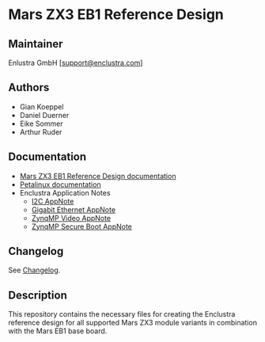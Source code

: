 # Mars ZX3 EB1 Reference Design

## Maintainer

Enlustra GmbH [support@enclustra.com]

## Authors

* Gian Koeppel
* Daniel Duerner
* Eike Sommer
* Arthur Ruder

## Documentation

* [Mars ZX3 EB1 Reference Design documentation](./reference_design/doc/Mars_ZX3_EB1.pdf)
* [Petalinux documentation](https://github.com/enclustra/PetalinuxDocumentation)
* Enclustra Application Notes
  - [I2C AppNote](https://github.com/enclustra/I2CAppNote)
  - [Gigabit Ethernet AppNote](https://github.com/enclustra/GigabitEthernetAppNote)
  - [ZynqMP Video AppNote](https://github.com/enclustra/ZynqMpVideoAppNote)
  - [ZynqMP Secure Boot AppNote](https://github.com/enclustra/ZynqMPSecureBootAppNote)

## Changelog
See [Changelog](changelog.md).

## Description
This repository contains the necessary files for creating the Enclustra reference design for all supported Mars ZX3 module variants in combination with the Mars EB1 base board.

